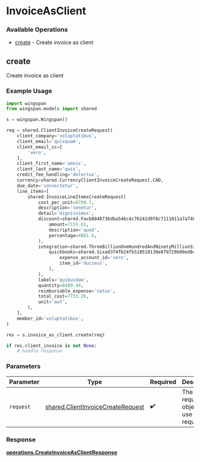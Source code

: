 # InvoiceAsClient

### Available Operations

* [create](#create) - Create invoice as client

## create

Create invoice as client

### Example Usage

```python
import wingspan
from wingspan.models import shared

s = wingspan.Wingspan()

req = shared.ClientInvoiceCreateRequest(
    client_company='voluptatibus',
    client_email='quisquam',
    client_email_cc=[
        'vero',
    ],
    client_first_name='omnis',
    client_last_name='quis',
    credit_fee_handling='delectus',
    currency=shared.CurrencyClientInvoiceCreateRequest.CAD,
    due_date='consectetur',
    line_items=[
        shared.InvoiceLineItemsCreateRequest(
            cost_per_unit=8788.7,
            description='tenetur',
            detail='dignissimos',
            discount=shared.Facb8048736dba546c4c76242d9f8c7111011a7a7483528f37d80226698a1f2b(
                amount=7155.61,
                description='quod',
                percentage=4861.6,
            ),
            integration=shared.ThreeBillionOneHundredAndNinetyMillionSixHundredAndEightyFiveThousandEightHundredAndThirtyTwoa4970525ea5b0803efff0b36a0202062e1fd8a0bc187acbe156461(
                quickbooks=shared.Sixad3f4f624fb518510130e879729b00ed8c237d1cebc5477abf34ac340a6424d(
                    expense_account_id='vero',
                    item_id='ducimus',
                ),
            ),
            labels='quibusdam',
            quantity=8489.44,
            reimbursable_expense='natus',
            total_cost=7733.26,
            unit='aut',
        ),
    ],
    member_id='voluptatibus',
)

res = s.invoice_as_client.create(req)

if res.client_invoice is not None:
    # handle response
```

### Parameters

| Parameter                                                                              | Type                                                                                   | Required                                                                               | Description                                                                            |
| -------------------------------------------------------------------------------------- | -------------------------------------------------------------------------------------- | -------------------------------------------------------------------------------------- | -------------------------------------------------------------------------------------- |
| `request`                                                                              | [shared.ClientInvoiceCreateRequest](../../models/shared/clientinvoicecreaterequest.md) | :heavy_check_mark:                                                                     | The request object to use for the request.                                             |


### Response

**[operations.CreateInvoiceAsClientResponse](../../models/operations/createinvoiceasclientresponse.md)**


